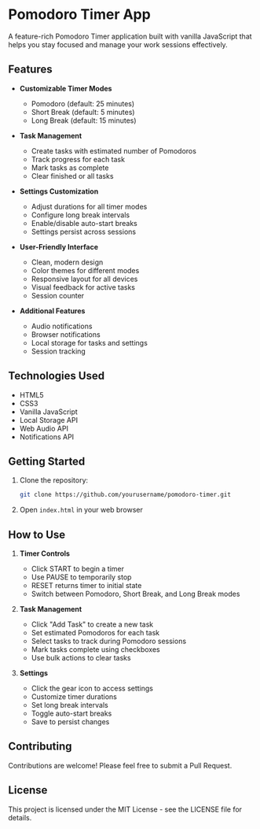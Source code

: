 # Pomodoro Timer App

A feature-rich Pomodoro Timer application built with vanilla JavaScript that helps you stay focused and manage your work sessions effectively.

## Features

- **Customizable Timer Modes**
  - Pomodoro (default: 25 minutes)
  - Short Break (default: 5 minutes)
  - Long Break (default: 15 minutes)

- **Task Management**
  - Create tasks with estimated number of Pomodoros
  - Track progress for each task
  - Mark tasks as complete
  - Clear finished or all tasks

- **Settings Customization**
  - Adjust durations for all timer modes
  - Configure long break intervals
  - Enable/disable auto-start breaks
  - Settings persist across sessions

- **User-Friendly Interface**
  - Clean, modern design
  - Color themes for different modes
  - Responsive layout for all devices
  - Visual feedback for active tasks
  - Session counter

- **Additional Features**
  - Audio notifications
  - Browser notifications
  - Local storage for tasks and settings
  - Session tracking

## Technologies Used

- HTML5
- CSS3
- Vanilla JavaScript
- Local Storage API
- Web Audio API
- Notifications API

## Getting Started

1. Clone the repository:
   ```bash
   git clone https://github.com/yourusername/pomodoro-timer.git
   ```

2. Open `index.html` in your web browser

## How to Use

1. **Timer Controls**
   - Click START to begin a timer
   - Use PAUSE to temporarily stop
   - RESET returns timer to initial state
   - Switch between Pomodoro, Short Break, and Long Break modes

2. **Task Management**
   - Click "Add Task" to create a new task
   - Set estimated Pomodoros for each task
   - Select tasks to track during Pomodoro sessions
   - Mark tasks complete using checkboxes
   - Use bulk actions to clear tasks

3. **Settings**
   - Click the gear icon to access settings
   - Customize timer durations
   - Set long break intervals
   - Toggle auto-start breaks
   - Save to persist changes

## Contributing

Contributions are welcome! Please feel free to submit a Pull Request.

## License

This project is licensed under the MIT License - see the LICENSE file for details.
